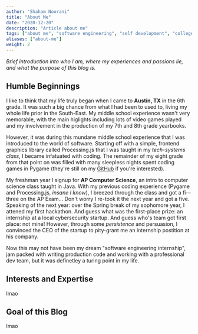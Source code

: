 ```yaml
---
author: "Shaham Noorani"
title: "About Me"
date: "2020-12-20"
description: "Article about me"
tags: ["about me", "software engineering", "self development", "college student"]
aliases: ["about-me"]
weight: 2
---
```


*Brief introduction into who I am, where my experiences and passions lie, and what the purpose of this blog is.*

## Humble Beginnings

I like to think that my life truly began when I came to **Austin, TX** in the 6th grade. It was such a big chance from what I had been to used to, living my whole life prior in the South-East. My middle school experience wasn't very memorable, with the main higlights including lots of video games played and my involvement in the production of my 7th and 8th grade yearbooks. 

However, it was during this mundane middle school experience that I was introduced to the world of software. Starting off with a simple, frontend graphics library called Processing.js that I was taught in my *tech-systems class*, I became infatuated with coding. The remainder of my eight grade from that point on was filled with many sleepless nights spent coding games in Pygame (they're still on my [GitHub](https://github.com/shaham-noorani) if you're interested). 

My freshman year I signup for **AP Computer Science**, an intro to computer science class taught in Java. With my previous coding experience (Pygame and Processing.js, *insane I know*), I breezed through the class and got a fi—three on the AP Exam... Don't worry I re-took it the next year and got a five. Speaking of the next year: over the Spring break of my sophomore year, I attened my first hackathon. And guess what was the first-place prize: an internship at a local cybersecurity startup. And guess who's team got first place: not mine! However, through some *persistence* and persuasion, I convinced the CEO of the startup to pity-grant me an internship postition at his company. 

Now this may not have been my dream "software engineering internship", jam packed with writing production code and working with a professional dev team, but it was definetley a turing point in my life.

## Interests and Expertise

lmao

## Goal of this Blog

lmao